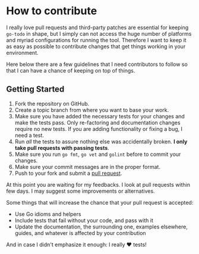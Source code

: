 # How to contribute

I really love pull requests and third-party patches are essential for keeping
`go-todo` in shape, but I simply can not access the huge number of platforms and
myriad configurations for running the tool. Therefore I want to keep it as easy
as possible to contribute changes that get things working in your environment.

Here below there are a few guidelines that I need contributors to follow so that
I can have a chance of keeping on top of things.


## Getting Started

1. Fork the repository on GitHub.
2. Create a topic branch from where you want to base your work.
3. Make sure you have added the necessary tests for your changes and make the
   tests pass. Only re-factoring and documentation changes require no new tests.
   If you are adding functionality or fixing a bug, I need a test.
4. Run _all_ the tests to assure nothing else was accidentally broken. **I only
   take pull requests with passing tests**.
5. Make sure you run `go fmt`, `go vet` and `golint` before to commit your changes.
6. Make sure your commit messages are in the proper format.
7. Push to your fork and submit a [pull request](http://help.github.com/send-pull-requests/).

At this point you are waiting for my feedbacks. I look at pull requests within
few days. I may suggest some improvements or alternatives.

Some things that will increase the chance that your pull request is accepted:

* Use Go idioms and helpers
* Include tests that fail without your code, and pass with it
* Update the documentation, the surrounding one, examples elsewhere, guides, and
  whatever is affected by your contribution

And in case I didn't emphasize it enough: I really ♥ tests!